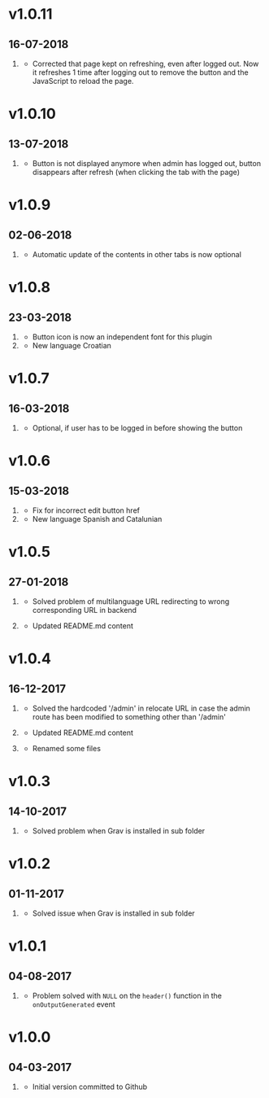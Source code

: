 # v1.0.11
## 16-07-2018

1. [](#bugfix)
    * Corrected that page kept on refreshing, even after logged out. Now it refreshes 1 time after logging out to remove the button and the JavaScript to reload the page.

# v1.0.10
## 13-07-2018

1. [](#bugfix)
    * Button is not displayed anymore when admin has logged out, button disappears after refresh (when clicking the tab with the page)
 

# v1.0.9
## 02-06-2018

1. [](#feature)
    * Automatic update of the contents in other tabs is now optional

# v1.0.8
## 23-03-2018

1. [](#feature)
    * Button icon is now an independent font for this plugin
2. [](#new)
    * New language Croatian


# v1.0.7
## 16-03-2018

1. [](#feature)
    * Optional, if user has to be logged in before showing the button

# v1.0.6
## 15-03-2018

1. [](#bugfix)
    * Fix for incorrect edit button href
2. [](#new)
    * New language Spanish and Catalunian

# v1.0.5
##  27-01-2018

1. [](#bugfix)
    * Solved problem of multilanguage URL redirecting to wrong corresponding URL in backend

2. [](#bugfix)
    * Updated README.md content

# v1.0.4
##  16-12-2017

1. [](#bugfix)
    * Solved the hardcoded '/admin' in relocate URL in case the admin route has been modified to something other than '/admin'

2. [](#bugfix)
    * Updated README.md content

3. [](#bugfix)
    * Renamed some files

# v1.0.3
##  14-10-2017

1. [](#bugfix)
    * Solved problem when Grav is installed in sub folder

# v1.0.2
##  01-11-2017

1. [](#bugfix)
    * Solved issue when Grav is installed in sub folder 


# v1.0.1
##  04-08-2017

1. [](#bugfix)
    * Problem solved with `NULL` on the `header()` function
     in the `onOutputGenerated` event


# v1.0.0
##  04-03-2017

1. [](#new)
    * Initial version committed to Github
